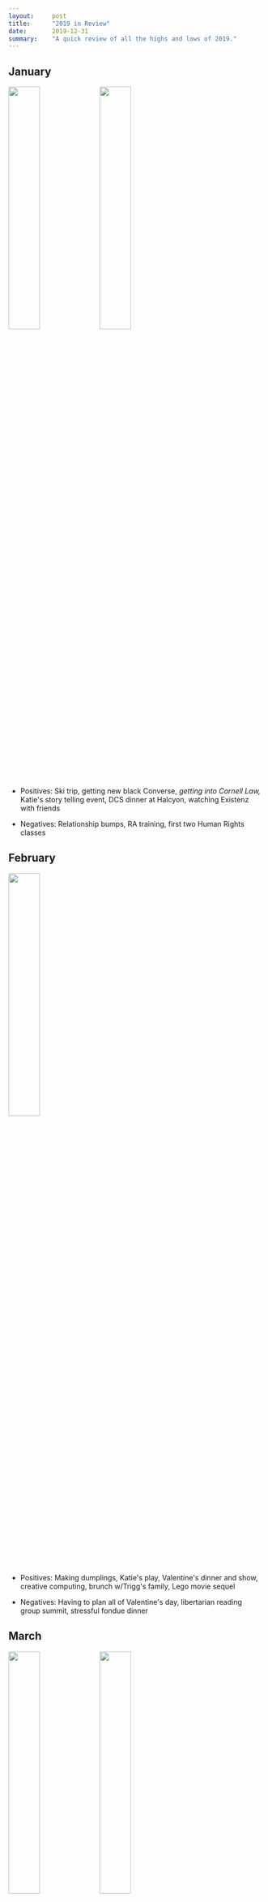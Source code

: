 ```yaml
---
layout:     post
title:      "2019 in Review"
date:       2019-12-31 
summary:    "A quick review of all the highs and lows of 2019."
---
```


<h2>January</h2>

<img src="https://imgur.com/3b4271cc-ffac-4aed-b1e5-3d4a81d6cc9c" style="width: 35%" />
<img src="https://i.imgur.com/515K16W.jpg" style="width: 35%" />

* Positives: Ski trip, getting new black Converse, *getting into Cornell Law,* Katie's story telling event, DCS dinner at Halcyon, watching Existenz with friends

* Negatives: Relationship bumps, RA training, first two Human Rights classes

<h2>February</h2>

<img src="https://i.imgur.com/jOqPerC.jpg" style="width: 35%" />

* Positives: Making dumplings, Katie's play, Valentine's dinner and show, creative computing, brunch w/Trigg's family, Lego movie sequel

* Negatives: Having to plan all of Valentine's day, libertarian reading group summit, stressful fondue dinner

<h2>March</h2>

<img src="https://i.imgur.com/iSIUS6L.jpg" style="width: 35%" />
<img src="https://i.imgur.com/ozocaic.jpg" style="width: 35%" />


* Positives: SMU's As You Like It, hanging with off-campus friend, getting nails done, painting llama, Captain Marvel, free pie at arboretum, *visiting Georgetown Law,* DCS new student event

* Negatives: Professor stood me up for conference, health consequences of hanging with off-campus friend, *being late to painting llama,* toleration colloquim

<h2>April</h2>

<img src="https://i.imgur.com/qa6zI0y.jpg" style="width: 35%;transform:rotate(90deg)" />
<img src="https://i.imgur.com/fiIbyGd.jpg" style="width: 35%" />

* Positives: LGBT panel, got tea sticker, rooftop yoga and brunch at HG, taking grad pics, creative computing showcase, Cidercade, *dinner and Hamilton show, Avengers Endgame and Pitchford Party,* seeing Aunt Colleen, LGBT panel, long last poetry class

* Negatives: Hamilton scholar's reception, *visiting Cornell Law,* RA end of year event

<h2>May</h2>

<img src="https://i.imgur.com/QGcVrxG.jpg" style="width: 30%" />
<img src="https://i.imgur.com/s5qRiMI.jpg" style="width: 30%" />
<img src="https://i.imgur.com/rVDCPgF.jpg" style="width: 30%" />

* Positives: Scarborough Faire w/friends and high score on marble maze, making a pug out of melty beads, creative comp final critique, boba event for residents, final poetry conference, Pitchford party, white tea class, DCS final tour, getting graduation nails, *English and Philosophy degree ceremonies,* hanging out w/Lori around Bishop Arts, mustang bread present, Scarborough Faire w/dad, Dior exhibit w/Raphi

* Negatives: Stressful delivering flowers and picking up boba, *tons of RA work,* stressful graduation party, scuffing up car door, *stressful ending abusive relationship,* well-woman

<h2>June</h2>

<img src="https://i.imgur.com/KYX7Rl4.jpg" style="width: 35%" />
<img src="https://i.imgur.com/s9EenPc.jpg" style="width: 35%" />

* Positives: Green tea class, lindy hop classes, *The Play that Goes Wrong,* black light arcade, *Shakespeare in the Bar,* Aladdin, Best Little Whorehouse in Texas, Portland rose garden tour, *tea chai the,* getting to see Jill and JD

* Negatives: Going to open mic, nerves around keeping Sadie in apartment, Chinese tea garden with weird WDS guy, not fittin in at WDS

<h2>July</h2>

<img src="https://i.imgur.com/WsIPHOV.jpg" style="width: 25%" />
<img src="https://i.imgur.com/D2EHuSs.jpg" style="width: 25%" />
<img src="https://i.imgur.com/NZBc4MC.jpg" style="width: 25%" />

* Positives: Spiderman: Into the Spiderverse, Utah Shakespeare Festival (Hamlet, Twelfth Night especially), Tyrolean traverse, getting to see Gearbox, DnD, drag king show, Monet exhibit

* Negatives: Getting shots for GULC, Xian stress at Shakespeare Festival, *climbing trip scheduling stress,* dissapointing birthday, stress of finding housing, packing, moving

<h2>August</h2>

<img src="https://i.imgur.com/jwmgjcg.jpg" style="width: 35%" />
<img src="https://i.imgur.com/BKRb9lK.jpg" style="width: 35%" />

* Positives: Unpacking and decorating, playing Magic, video-playing MTG, *RISE Civ Pro class,* getting good locker

* Negatives: Stop on way to DC, *stress surrounding move in,* non-class parts of RISE, waiting for school to start

<h2>September</h2>

<img src="https://i.imgur.com/xAEi53P.jpg" style="width: 35%" />
<img src="https://i.imgur.com/cnpB6Ak.jpg" style="width: 35%" />

* Positives: Trivia w/Ryan, first week of classes, showing Lori around, Dante and Shannon visiting

* Negatives: *Lots of relationship stress,* phone breaking, realizing law school isn't want I expected, interprative dance version of The Tempest

<h2>October</h2>

<img src="https://i.imgur.com/mqvIghX.jpg" style="width: 35%" />

* Positives: Doing well in class, Kahler v. Kansas moot, Henry IV Part 1, started PT, dad visiting, Theo's Halloween party, hilariously bad first date

* Negatives: Midterm prep stress, *relationship stress and end,* flu shot clinics not working

<h2>November</h2>

<img src="https://i.imgur.com/csd6HjM.jpg" style="width: 35%" />
<img src="https://i.imgur.com/SNqjUBl.jpg" style="width: 35%" />

* Positives: Couple of good dates, Dropout DnD shows, Tamar's engagement party, doing well in class, watching Legally Blonde w/friends, making washi tape art *good BEL midterm grade,* relaxing Thanksgiving break, showing Evan around GULC

* Negatives: Gas oven problem, legal writing exam, finals advancing stress, boring/bad dates

<h2>December</h2>

<img src="https://i.imgur.com/loBi08k.jpg" style="width: 35%" />

* Positives: Free s'mores on campus, got Barrister's Ball ticket, exams going ok, puppies on campus, *catching up with poet,* Star Wars: The Rise of Skywalker, playing Talisman, hanging with friends, *Rocky Horror*

* Negatives: Some family stress, being single during holidays, having to apply to jobs over break

<h2>Take-Aways</h2>

<b>Positives:</b> 
* Classes I enjoyed were the biggest positive this year, both in my last semester of undergrad and my first semester of law school. More evidence I should become an academic?
* Got really into decorating and interior design this year, now that I have my own space. Would be good to continue that in the future. 
* Shows stayed some of my most frequent positives this year, but I saw a lot fewer movies during this first semester at Georgetown. Need to get a movie-crew together, or remember to go alone to see movies when they come out.

<b>Negatives:</b>
* Relationship stress was the biggest negative this year. Not really sure how to avoid that, other than not getting another abusive parent or dying long term relationship? 
* Poorly planned trips were another negative this year, though I think that was largely related to relationship stuff. However, confirming details with whomever is planning for the day may be worth adding to a checklist
